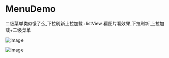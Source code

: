 # MenuDemo
二级菜单类似饿了么,下拉刷新上拉加载+listView
看图片看效果,下拉刷新,上拉加载+二级菜单

![image](https://github.com/GillMo/MenuDemo/blob/master/imgs/a.png)

![image](https://github.com/GillMo/MenuDemo/blob/master/imgs/b.png)
